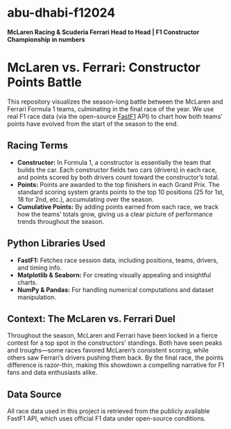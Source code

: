 # abu-dhabi-f12024
**McLaren Racing &amp; Scuderia Ferrari Head to Head | F1 Constructor Championship in numbers**

# McLaren vs. Ferrari: Constructor Points Battle

This repository visualizes the season-long battle between the McLaren and Ferrari Formula 1 teams, culminating in the final race of the year. We use real F1 race data (via the open-source [FastF1](https://theoehrly.github.io/Fast-F1/) API) to chart how both teams’ points have evolved from the start of the season to the end.

## Racing Terms

- **Constructor:** In Formula 1, a constructor is essentially the team that builds the car. Each constructor fields two cars (drivers) in each race, and points scored by both drivers count toward the constructor’s total.
- **Points:** Points are awarded to the top finishers in each Grand Prix. The standard scoring system grants points to the top 10 positions (25 for 1st, 18 for 2nd, etc.), accumulating over the season.
- **Cumulative Points:** By adding points earned from each race, we track how the teams’ totals grow, giving us a clear picture of performance trends throughout the season.

## Python Libraries Used

- **FastF1:** Fetches race session data, including positions, teams, drivers, and timing info.
- **Matplotlib & Seaborn:** For creating visually appealing and insightful charts.
- **NumPy & Pandas:** For handling numerical computations and dataset manipulation.

## Context: The McLaren vs. Ferrari Duel

Throughout the season, McLaren and Ferrari have been locked in a fierce contest for a top spot in the constructors’ standings. Both have seen peaks and troughs—some races favored McLaren’s consistent scoring, while others saw Ferrari’s drivers pushing them back. By the final race, the points difference is razor-thin, making this showdown a compelling narrative for F1 fans and data enthusiasts alike.

## Data Source

All race data used in this project is retrieved from the publicly available FastF1 API, which uses official F1 data under open-source conditions. 
